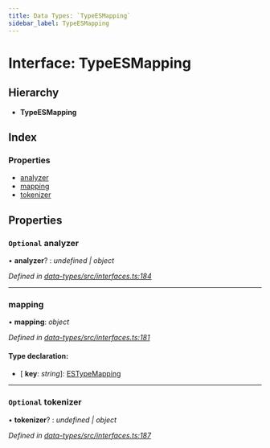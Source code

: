 ```yaml
---
title: Data Types: `TypeESMapping`
sidebar_label: TypeESMapping
---
```


# Interface: TypeESMapping

## Hierarchy

* **TypeESMapping**

## Index

### Properties

* [analyzer](typeesmapping.md#optional-analyzer)
* [mapping](typeesmapping.md#mapping)
* [tokenizer](typeesmapping.md#optional-tokenizer)

## Properties

### `Optional` analyzer

• **analyzer**? : *undefined | object*

*Defined in [data-types/src/interfaces.ts:184](https://github.com/terascope/teraslice/blob/78714a985/packages/data-types/src/interfaces.ts#L184)*

___

###  mapping

• **mapping**: *object*

*Defined in [data-types/src/interfaces.ts:181](https://github.com/terascope/teraslice/blob/78714a985/packages/data-types/src/interfaces.ts#L181)*

#### Type declaration:

* \[ **key**: *string*\]: [ESTypeMapping](../overview.md#estypemapping)

___

### `Optional` tokenizer

• **tokenizer**? : *undefined | object*

*Defined in [data-types/src/interfaces.ts:187](https://github.com/terascope/teraslice/blob/78714a985/packages/data-types/src/interfaces.ts#L187)*
